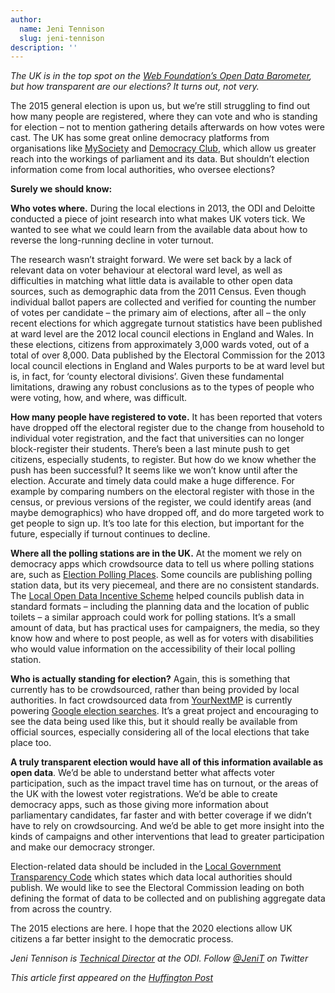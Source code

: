 ```yaml
---
author:
  name: Jeni Tennison
  slug: jeni-tennison
description: ''
---
```


<p><em>The UK is in the top spot on the <a rel="external" href="http://barometer.opendataresearch.org/">Web Foundation’s Open Data Barometer</a>, but how transparent are our elections? It turns out, not very.</em></p>

<p>The 2015 general election is upon us, but we&rsquo;re still struggling to find out how many people are registered, where they can vote and who is standing for election – not to mention gathering details afterwards on how votes were cast. The UK has some great online democracy platforms from organisations like <a rel="external" href="https://www.mysociety.org/about/">MySociety</a> and <a rel="external" href="https://democracyclub.org.uk/">Democracy Club</a>, which allow us greater reach into the workings of parliament and its data. But shouldn’t election information come from local authorities, who oversee elections?</p>

<p><strong>Surely we should know:</strong></p>

<p><strong>Who votes where.</strong> During the local elections in 2013, the ODI and Deloitte conducted a piece of joint research into what makes UK voters tick. We wanted to see what we could learn from the available data about how to reverse the long-running decline in voter turnout. </p>

<p>The research wasn’t straight forward. We were set back by a lack of relevant data on voter behaviour at electoral ward level, as well as difficulties in matching what little data is available to other open data sources, such as demographic data from the 2011 Census. Even though individual ballot papers are collected and verified for counting the number of votes per candidate – the primary aim of elections, after all – the only recent elections for which aggregate turnout statistics have been published at ward level are the 2012 local council elections in England and Wales. In these elections, citizens from approximately 3,000 wards voted, out of a total of over 8,000. Data published by the Electoral Commission for the 2013 local council elections in England and Wales purports to be at ward level but is, in fact, for ‘county electoral divisions’. Given these fundamental limitations, drawing any robust conclusions as to the types of people who were voting, how, and where, was difficult. </p>

<p><strong>How many people have registered to vote.</strong> It has been reported that voters have dropped off the electoral register due to the change from household to individual voter registration, and the fact that universities can no longer block-register their students. There&rsquo;s been a last minute push to get citizens, especially students, to register. But how do we know whether the push has been successful? It seems like we won&rsquo;t know until after the election. Accurate and timely data could make a huge difference. For example by comparing numbers on the electoral register with those in the census, or previous versions of the register, we could identify areas (and maybe demographics) who have dropped off, and do more targeted work to get people to sign up. It’s too late for this election, but important for the future, especially if turnout continues to decline.</p>

<p><strong>Where all the polling stations are in the UK.</strong> At the moment we rely on democracy apps which crowdsource data to tell us where polling stations are, such as <a rel="external" href="http://www.arcgis.com/home/item.html?id=f578ed30f7d74c4aa4d1c4aaf937dca6">Election Polling Places</a>. Some councils are publishing polling station data, but its very piecemeal, and there are no consistent standards. The <a rel="external" href="http://incentive.opendata.esd.org.uk/">Local Open Data Incentive Scheme</a> helped councils publish data in standard formats – including the planning data and the location of public toilets – a similar approach could work for polling stations. It’s a small amount of data, but has practical uses for campaigners, the media, so they know how and where to post people, as well as for voters with disabilities who would value information on the accessibility of their local polling station. </p>

<p><strong>Who is actually standing for election?</strong> Again, this is something that currently has to be crowdsourced, rather than being provided by local authorities. In fact crowdsourced data from <a rel="external" href="https://yournextmp.com/">YourNextMP</a> is currently powering <a rel="external" href="https://www.mysociety.org/2015/04/27/googles-election-search-now-powered-by-yournextmp/">Google election searches</a>. It’s a great project and encouraging to see the data being used like this, but it should really be available from official sources, especially considering all of the local elections that take place too.</p>

<p><strong>A truly transparent election would have all of this information available as open data</strong>. We’d be able to understand better what affects voter participation, such as the impact travel time has on turnout, or the areas of the UK with the lowest voter registrations. We’d be able to create democracy apps, such as those giving more information about parliamentary candidates, far faster and with better coverage if we didn’t have to rely on crowdsourcing. And we’d be able to get more insight into the kinds of campaigns and other interventions that lead to greater participation and make our democracy stronger.</p>

<p>Election-related data should be included in the <a href="https://www.gov.uk/government/publications/local-government-transparency-code-2015">Local Government Transparency Code</a> which states which data local authorities should publish. We would like to see the Electoral Commission leading on both defining the format of data to be collected and on publishing aggregate data from across the country.</p>

<p>The 2015 elections are here. I hope that the 2020 elections allow UK citizens a far better insight to the democratic process. </p>

<p><em>Jeni Tennison is <a rel="external" href="http://theodi.org/team/jeni-tennison" title="Technical Director">Technical Director</a> at the ODI. Follow <a rel="external" href="https://twitter.com/jenit" title="@JeniT">@JeniT</a> on Twitter</em> </p>

<p><em>This article first appeared on the <a rel="external" href="http://www.huffingtonpost.co.uk/jeni-tennison/general-election_b_7189594.html" title="Huffington Post Blog">Huffington Post</a></em></p>

